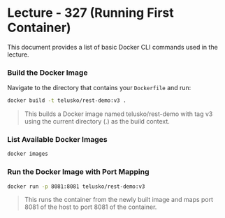# Lecture - 327 (Running First Container)

This document provides a list of basic Docker CLI commands used in the lecture.

### Build the Docker Image

Navigate to the directory that contains your `Dockerfile` and run:

```bash
docker build -t telusko/rest-demo:v3 .
```
> This builds a Docker image named telusko/rest-demo with tag v3 using the current directory (.) as the build context.


### List Available Docker Images
```bash
docker images
```


### Run the Docker Image with Port Mapping
```bash
docker run -p 8081:8081 telusko/rest-demo:v3
```
> This runs the container from the newly built image and maps port 8081 of the host to port 8081 of the container.
